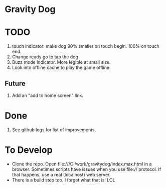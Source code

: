 Gravity Dog
===========

# TODO
1. touch indicator: make dog 90% smaller on touch begin. 100% on touch end. 
1. Change ready go to tap the dog
1. Buzz mode indicator. More legible at small size. 
2. Look into offline cache to play the game offline.

## Future
1. Add an "add to home screen" link.

# Done
1. See github logs for list of improvements.

# To Develop
* Clone the repo.  Open file:///C:/work/gravitydog/index.max.html in a browser.  Sometimes scripts have issues when you use file:// protocol.  If that happens, use a real (localhost) web server.
* There is a build step too.  I forget what that is!  LOL
